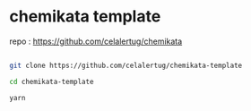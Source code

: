 # chemikata template

repo : https://github.com/celalertug/chemikata

```bash

git clone https://github.com/celalertug/chemikata-template

cd chemikata-template

yarn

```
